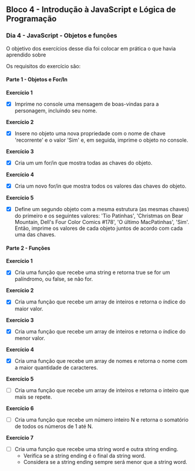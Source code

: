 ## Bloco 4 - Introdução à JavaScript e Lógica de Programação
### Dia 4 - JavaScript - Objetos e funções

O objetivo dos exercícios desse dia foi colocar em prática o que havia aprendido sobre

Os requisitos do exercí­cio são:

#### Parte 1 - Objetos e For/In

**Exercício 1**
- [x] Imprime no console uma mensagem de boas-vindas para a personagem, incluindo seu nome.

**Exercício 2**
- [x] Insere no objeto uma nova propriedade com o nome de chave 'recorrente' e o valor 'Sim' e, em seguida, imprime o objeto no console.

**Exercício 3**
- [x] Cria um um for/in que mostra todas as chaves do objeto.

**Exercício 4**
- [x] Cria um novo for/in que mostra todos os valores das chaves do objeto.

**Exercício 5**
- [x] Define um segundo objeto com a mesma estrutura (as mesmas chaves) do primeiro e os seguintes valores: 'Tio Patinhas', 'Christmas on Bear Mountain, Dell's Four Color Comics #178', 'O último MacPatinhas', 'Sim'. Então, imprime os valores de cada objeto juntos de acordo com cada uma das chaves.

#### Parte 2 - Funções

**Exercício 1**
- [x] Cria uma função que recebe uma string e retorna true se for um palíndromo, ou false, se não for.

**Exercício 2**
- [x] Cria uma função que recebe um array de inteiros e retorna o índice do maior valor.

**Exercício 3**
- [x] Cria uma função que recebe um array de inteiros e retorna o índice do menor valor.

**Exercício 4**
- [x] Cria uma função que recebe um array de nomes e retorna o nome com a maior quantidade de caracteres.

**Exercício 5**
- [ ] Cria uma função que recebe um array de inteiros e retorna o inteiro que mais se repete.

**Exercício 6**
- [ ] Cria uma função que recebe um número inteiro N e retorna o somatório de todos os números de 1 até N.

**Exercício 7**
- [ ] Cria uma função que recebe uma string word e outra string ending. 
  - Verifica se a string ending é o final da string word. 
  - Considera se a string ending sempre será menor que a string word.
